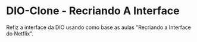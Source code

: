 # DIO-Clone - Recriando A Interface
Refiz a interface da DIO usando como base as aulas "Recriando a Interface do Netflix".
